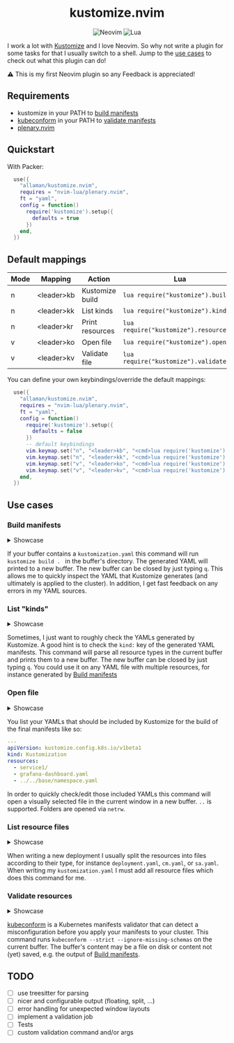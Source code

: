 <h1 align="center">kustomize.nvim</h1>

<div align="center">
  <p>
    <img src="https://img.shields.io/badge/NeoVim-%2357A143.svg?&style=for-the-badge&logo=neovim&logoColor=white" alt="Neovim"/>
    <img src="https://img.shields.io/badge/lua-%232C2D72.svg?style=for-the-badge&logo=lua&logoColor=white" alt="Lua"/>
  </p>
</div>

I work a lot with [Kustomize](https://kustomize.io/) and I love Neovim. So why not write a plugin for some tasks for that I usually switch to a shell.
Jump to the [use cases](#use-cases) to check out what this plugin can do!

⚠ This is my first Neovim plugin so any Feedback is appreciated!

## Requirements

- kustomize in your PATH to [build manifests](#build-manifests)
- [kubeconform](https://github.com/yannh/kubeconform) in your PATH to [validate manifests](#validate-resources)
- [plenary.nvim](https://github.com/nvim-lua/plenary.nvim)

## Quickstart

With Packer:

```lua
  use({
    "allaman/kustomize.nvim",
    requires = "nvim-lua/plenary.nvim",
    ft = "yaml",
    config = function()
      require('kustomize').setup({
        defaults = true
      })
    end,
  })
```

## Default mappings

| Mode | Mapping      | Action          | Lua                                    | Command                    |
| ---- | ------------ | --------------- | -------------------------------------- | -------------------------- |
| n    | \<leader\>kb | Kustomize build | `lua require("kustomize").build()`     | `:KustomizeBuild`          |
| n    | \<leader\>kk | List kinds      | `lua require("kustomize").kinds()`     | `:KustomizeListKinds`      |
| n    | \<leader\>kr | Print resources | `lua require("kustomize").resources()` | `:KustomizePrintResources` |
| v    | \<leader\>ko | Open file       | `lua require("kustomize").open()`      | `:KustomizeOpenResource`   |
| v    | \<leader\>kv | Validate file   | `lua require("kustomize").validate()`  | `:KustomizeValidate`       |

You can define your own keybindings/override the default mappings:

```lua
  use({
    "allaman/kustomize.nvim",
    requires = "nvim-lua/plenary.nvim",
    ft = "yaml",
    config = function()
      require('kustomize').setup({
        defaults = false
      })
      -- default keybindings
      vim.keymap.set("n", "<leader>kb", "<cmd>lua require('kustomize').build()<cr>", { noremap = true })
      vim.keymap.set("n", "<leader>kk", "<cmd>lua require('kustomize').kinds()<cr>", { noremap = true })
      vim.keymap.set("v", "<leader>ko", "<cmd>lua require('kustomize').open()<cr>", { noremap = true })
      vim.keymap.set("v", "<leader>kv", "<cmd>lua require('kustomize').validate()<cr>", { noremap = true })
    end,
  })
```

## Use cases

### Build manifests

<details>
<summary>Showcase</summary

![kustomize.nvim-build.gif](https://s1.gifyu.com/images/kustomize.nvim-build.gif)

</details>

If your buffer contains a `kustomization.yaml` this command will run `kustomize build . ` in the buffer's directory. The generated YAML will printed to a new buffer. The new buffer can be closed by just typing `q`.
This allows me to quickly inspect the YAML that Kustomize generates (and ultimately is applied to the cluster). In addition, I get fast feedback on any errors in my YAML sources.

### List "kinds"

<details>
<summary>Showcase</summary

![kustomize.nvim-kinds.gif](https://s4.gifyu.com/images/kustomize.nvim-kinds.gif)

</details>

Sometimes, I just want to roughly check the YAMLs generated by Kustomize. A good hint is to check the `kind:` key of the generated YAML manifests. This command will parse all resource types in the current buffer and prints them to a new buffer. The new buffer can be closed by just typing `q`. You could use it on any YAML file with multiple resources, for instance generated by [Build manifests](#build-manifests)

### Open file

<details>
<summary>Showcase</summary

![kustomize.nvim-open.gif](https://s4.gifyu.com/images/kustomize.nvim-open.gif)

</details>

You list your YAMLs that should be included by Kustomize for the build of the final manifests like so:

```yaml
---
apiVersion: kustomize.config.k8s.io/v1beta1
kind: Kustomization
resources:
  - service1/
  - grafana-dashboard.yaml
  - ../../base/namespace.yaml
```

In order to quickly check/edit those included YAMLs this command will open a visually selected file in the current window in a new buffer. `..` is supported. Folders are opened via `netrw`.

### List resource files

<details>
<summary>Showcase</summary

[![kustomize.nvim-resources.gif](https://s4.gifyu.com/images/kustomize.nvim-resources.gif)](https://gifyu.com/image/ShTyF)

</details>

When writing a new deployment I usually split the resources into files according to their type, for instance `deployment.yaml`, `cm.yaml`, or `sa.yaml`. When writing my `kustomization.yaml` I must add all resource files which does this command for me.

### Validate resources

<details>
<summary>Showcase</summary

[![kustomize.nvim-validate.gif](https://s1.gifyu.com/images/kustomize.nvim-validate.gif)](https://gifyu.com/image/ShQmx)

</details>

[kubeconform](https://github.com/yannh/kubeconform) is a Kubernetes manifests validator that can detect a misconfiguration before you apply your manifests to your cluster. This command runs `kubeconform --strict --ignore-missing-schemas` on the current buffer. The buffer's content may be a file on disk or content not (yet) saved, e.g. the output of [Build manifests](#build-manifests).

## TODO

- [ ] use treesitter for parsing
- [ ] nicer and configurable output (floating, split, ...)
- [ ] error handling for unexpected window layouts
- [ ] implement a validation job
- [ ] Tests
- [ ] custom validation command and/or args
